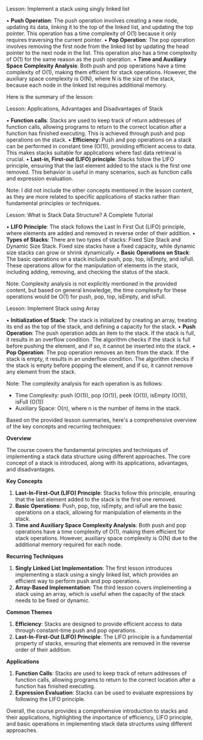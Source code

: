Lesson: Implement a stack using singly linked list

• **Push Operation**: The push operation involves creating a new node, updating its data, linking it to the top of the linked list, and updating the top pointer. This operation has a time complexity of O(1) because it only requires traversing the current pointer.
• **Pop Operation**: The pop operation involves removing the first node from the linked list by updating the head pointer to the next node in the list. This operation also has a time complexity of O(1) for the same reason as the push operation.
• **Time and Auxiliary Space Complexity Analysis**: Both push and pop operations have a time complexity of O(1), making them efficient for stack operations. However, the auxiliary space complexity is O(N), where N is the size of the stack, because each node in the linked list requires additional memory.

Here is the summary of the lesson:

Lesson: Applications, Advantages and Disadvantages of Stack

• **Function calls**: Stacks are used to keep track of return addresses of function calls, allowing programs to return to the correct location after a function has finished executing. This is achieved through push and pop operations on the stack.
• **Efficiency**: Push and pop operations on a stack can be performed in constant time (O(1)), providing efficient access to data. This makes stacks suitable for applications where fast data retrieval is crucial.
• **Last-in, First-out (LIFO) principle**: Stacks follow the LIFO principle, ensuring that the last element added to the stack is the first one removed. This behavior is useful in many scenarios, such as function calls and expression evaluation.

Note: I did not include the other concepts mentioned in the lesson content, as they are more related to specific applications of stacks rather than fundamental principles or techniques.

Lesson: What is Stack Data Structure? A Complete Tutorial

• **LIFO Principle**: The stack follows the Last In First Out (LIFO) principle, where elements are added and removed in reverse order of their addition.
• **Types of Stacks**: There are two types of stacks: Fixed Size Stack and Dynamic Size Stack. Fixed size stacks have a fixed capacity, while dynamic size stacks can grow or shrink dynamically.
• **Basic Operations on Stack**: The basic operations on a stack include push, pop, top, isEmpty, and isFull. These operations allow for the manipulation of elements in the stack, including adding, removing, and checking the status of the stack.

Note: Complexity analysis is not explicitly mentioned in the provided content, but based on general knowledge, the time complexity for these operations would be O(1) for push, pop, top, isEmpty, and isFull.

Lesson: Implement Stack using Array

• **Initialization of Stack**: The stack is initialized by creating an array, treating its end as the top of the stack, and defining a capacity for the stack.
• **Push Operation**: The push operation adds an item to the stack. If the stack is full, it results in an overflow condition. The algorithm checks if the stack is full before pushing the element, and if so, it cannot be inserted into the stack.
• **Pop Operation**: The pop operation removes an item from the stack. If the stack is empty, it results in an underflow condition. The algorithm checks if the stack is empty before popping the element, and if so, it cannot remove any element from the stack.

Note: The complexity analysis for each operation is as follows:
- Time Complexity: push (O(1)), pop (O(1)), peek (O(1)), isEmpty (O(1)), isFull (O(1))
- Auxiliary Space: O(n), where n is the number of items in the stack.

Based on the provided lesson summaries, here's a comprehensive overview of the key concepts and recurring techniques:

**Overview**

The course covers the fundamental principles and techniques of implementing a stack data structure using different approaches. The core concept of a stack is introduced, along with its applications, advantages, and disadvantages.

**Key Concepts**

1. **Last-In-First-Out (LIFO) Principle**: Stacks follow this principle, ensuring that the last element added to the stack is the first one removed.
2. **Basic Operations**: Push, pop, top, isEmpty, and isFull are the basic operations on a stack, allowing for manipulation of elements in the stack.
3. **Time and Auxiliary Space Complexity Analysis**: Both push and pop operations have a time complexity of O(1), making them efficient for stack operations. However, auxiliary space complexity is O(N) due to the additional memory required for each node.

**Recurring Techniques**

1. **Singly Linked List Implementation**: The first lesson introduces implementing a stack using a singly linked list, which provides an efficient way to perform push and pop operations.
2. **Array-Based Implementation**: The third lesson covers implementing a stack using an array, which is useful when the capacity of the stack needs to be fixed or dynamic.

**Common Themes**

1. **Efficiency**: Stacks are designed to provide efficient access to data through constant-time push and pop operations.
2. **Last-In-First-Out (LIFO) Principle**: The LIFO principle is a fundamental property of stacks, ensuring that elements are removed in the reverse order of their addition.

**Applications**

1. **Function Calls**: Stacks are used to keep track of return addresses of function calls, allowing programs to return to the correct location after a function has finished executing.
2. **Expression Evaluation**: Stacks can be used to evaluate expressions by following the LIFO principle.

Overall, the course provides a comprehensive introduction to stacks and their applications, highlighting the importance of efficiency, LIFO principle, and basic operations in implementing stack data structures using different approaches.
